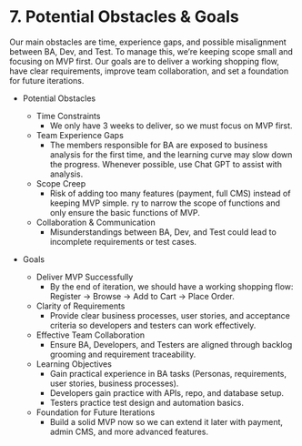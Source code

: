 # 7. Potential Obstacles & Goals 
Our main obstacles are time, experience gaps, and possible misalignment between BA, Dev, and Test. To manage this, we’re keeping scope small and focusing on MVP first.
Our goals are to deliver a working shopping flow, have clear requirements, improve team collaboration, and set a foundation for future iterations.

- Potential Obstacles
  - Time Constraints
    - We only have 3 weeks to deliver, so we must focus on MVP first.
  - Team Experience Gaps
    - The members responsible for BA are exposed to business analysis for the first time, and the learning curve may slow down the progress. Whenever possible, use Chat GPT to assist with analysis.
  - Scope Creep
    - Risk of adding too many features (payment, full CMS) instead of keeping MVP simple. ry to narrow the scope of functions and only ensure the basic functions of MVP.
  - Collaboration & Communication
    - Misunderstandings between BA, Dev, and Test could lead to incomplete requirements or test cases.

- Goals
  - Deliver MVP Successfully
    - By the end of iteration, we should have a working shopping flow: Register → Browse → Add to Cart → Place Order.
  - Clarity of Requirements
    - Provide clear business processes, user stories, and acceptance criteria so developers and testers can work effectively.
  - Effective Team Collaboration
    - Ensure BA, Developers, and Testers are aligned through backlog grooming and requirement traceability.
  - Learning Objectives
    - Gain practical experience in BA tasks (Personas, requirements, user stories, business processes).
    - Developers gain practice with APIs, repo, and database setup.
    - Testers practice test design and automation basics.
  - Foundation for Future Iterations
    - Build a solid MVP now so we can extend it later with payment, admin CMS, and more advanced features.
